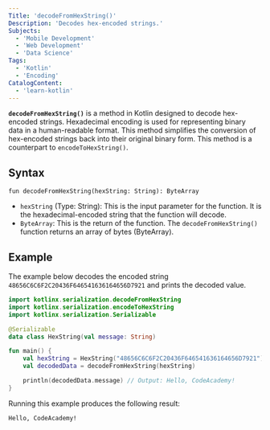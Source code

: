 ```yaml
---
Title: 'decodeFromHexString()'
Description: 'Decodes hex-encoded strings.' 
Subjects: 
  - 'Mobile Development'
  - 'Web Development'
  - 'Data Science'
Tags:
  - 'Kotlin'
  - 'Encoding'
CatalogContent: 
  - 'learn-kotlin'
---
```


**`decodeFromHexString()`** is a method in Kotlin designed to decode hex-encoded strings. Hexadecimal encoding is used for representing binary data in a human-readable format. This method simplifies the conversion of hex-encoded strings back into their original binary form. This method is a counterpart to `encodeToHexString()`.

## Syntax

```pseudo
fun decodeFromHexString(hexString: String): ByteArray
```

- `hexString` (Type: String): This is the input parameter for the function. It is the hexadecimal-encoded string that the function will decode.
- `ByteArray`: This is the return of the function. The `decodeFromHexString()` function returns an array of bytes (ByteArray).

## Example

The example below decodes the encoded string `48656C6C6F2C20436F646541636164656D7921` and prints the decoded value.

```kotlin
import kotlinx.serialization.decodeFromHexString
import kotlinx.serialization.encodeToHexString
import kotlinx.serialization.Serializable

@Serializable
data class HexString(val message: String)

fun main() {
    val hexString = HexString("48656C6C6F2C20436F646541636164656D7921") // Hex-encoded string
    val decodedData = decodeFromHexString(hexString)

    println(decodedData.message) // Output: Hello, CodeAcademy!
}
```
Running this example produces the following result:

```shell 
Hello, CodeAcademy!
```
